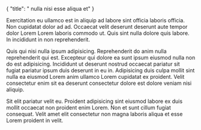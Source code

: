 {
  "title": " nulla nisi esse aliqua et"
}

Exercitation eu ullamco est in aliquip ad labore sint officia laboris officia. Non cupidatat dolor ad ad. Occaecat velit deserunt deserunt aute tempor dolor Lorem Lorem laboris commodo ut. Quis sint nulla dolore quis labore. In incididunt in non reprehenderit.

Quis qui nisi nulla ipsum adipisicing. Reprehenderit do anim nulla reprehenderit qui est. Excepteur qui dolore ea sunt ipsum eiusmod nulla non do est adipisicing. Incididunt ut deserunt nostrud occaecat pariatur sit fugiat pariatur ipsum duis deserunt in eu in. Adipisicing duis culpa mollit sint nulla ea eiusmod Lorem anim ullamco Lorem cupidatat ex proident. Velit consectetur enim sit ea deserunt consectetur dolore est dolore veniam nisi aliquip.

Sit elit pariatur velit eu. Proident adipisicing sint eiusmod labore ex duis mollit occaecat non proident enim Lorem. Non et sunt cillum fugiat consequat. Velit amet elit consectetur non magna laboris aliqua et esse Lorem proident in velit.